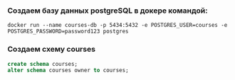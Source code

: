 ### Создаем базу данных postgreSQL в докере командой:
```shell
docker run --name courses-db -p 5434:5432 -e POSTGRES_USER=courses -e POSTGRES_PASSWORD=password123 postgres
```
### Создаем схему courses
```sql
create schema courses;
alter schema courses owner to courses;
```